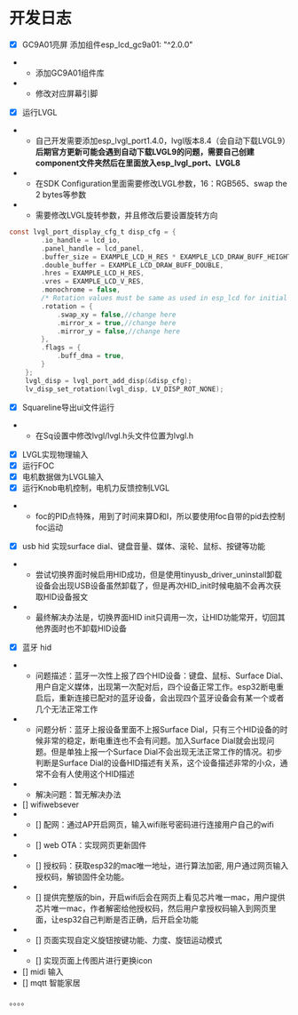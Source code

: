 # 开发日志
- [x] GC9A01亮屏 添加组件esp_lcd_gc9a01: "^2.0.0"
- - 添加GC9A01组件库
- - 修改对应屏幕引脚
- [x] 运行LVGL
- - 自己开发需要添加esp_lvgl_port1.4.0，lvgl版本8.4（会自动下载LVGL9）**后期官方更新可能会遇到自动下载LVGL9的问题，需要自己创建component文件夹然后在里面放入esp_lvgl_port、LVGL8**
- - 在SDK Configuration里面需要修改LVGL参数，16：RGB565、swap the 2 bytes等参数
- - 需要修改LVGL旋转参数，并且修改后要设置旋转方向
```c
const lvgl_port_display_cfg_t disp_cfg = {
        .io_handle = lcd_io,
        .panel_handle = lcd_panel,
        .buffer_size = EXAMPLE_LCD_H_RES * EXAMPLE_LCD_DRAW_BUFF_HEIGHT * sizeof(uint16_t),
        .double_buffer = EXAMPLE_LCD_DRAW_BUFF_DOUBLE,
        .hres = EXAMPLE_LCD_H_RES,
        .vres = EXAMPLE_LCD_V_RES,
        .monochrome = false,
        /* Rotation values must be same as used in esp_lcd for initial settings of the screen */
        .rotation = {
            .swap_xy = false,//change here
            .mirror_x = true,//change here
            .mirror_y = false,//change here
        },
        .flags = {
            .buff_dma = true,
        }
    };
    lvgl_disp = lvgl_port_add_disp(&disp_cfg);
    lv_disp_set_rotation(lvgl_disp, LV_DISP_ROT_NONE);
```

- [x] Squareline导出ui文件运行
- - 在Sq设置中修改lvgl/lvgl.h头文件位置为lvgl.h
- [x] LVGL实现物理输入
- [x] 运行FOC
- [x] 电机数据做为LVGL输入
- [x] 运行Knob电机控制，电机力反馈控制LVGL
- - foc的PID点特殊，用到了时间来算D和I，所以要使用foc自带的pid去控制foc运动
- [x] usb hid 实现surface dial、键盘音量、媒体、滚轮、鼠标、按键等功能
- - 尝试切换界面时候启用HID成功，但是使用tinyusb_driver_uninstall卸载设备会出现USB设备虽然卸载了，但是再次HID_init时候电脑不会再次获取HID设备报文
- - 最终解决办法是，切换界面HID init只调用一次，让HID功能常开，切回其他界面时也不卸载HID设备
- [x] 蓝牙 hid
- - 问题描述：蓝牙一次性上报了四个HID设备：键盘、鼠标、Surface Dial、用户自定义媒体，出现第一次配对后，四个设备正常工作。esp32断电重启后，重新连接已配对的蓝牙设备，会出现四个蓝牙设备会有某一个或者几个无法正常工作
- - 问题分析：蓝牙上报设备里面不上报Surface Dial，只有三个HID设备的时候非常的稳定，断电重连也不会有问题。加入Surface Dial就会出现问题。但是单独上报一个Surface Dial不会出现无法正常工作的情况。初步判断是Surface Dial的设备HID描述有关系，这个设备描述非常的小众，通常不会有人使用这个HID描述
- - 解决问题：暂无解决办法
- [] wifiwebsever 
- -  [] 配网：通过AP开启网页，输入wifi账号密码进行连接用户自己的wifi
- - []  web OTA：实现网页更新固件
- - []  授权码：获取esp32的mac唯一地址，进行算法加密, 用户通过网页输入授权码，解锁固件全功能。
- - []  提供完整版的bin，开启wifi后会在网页上看见芯片唯一mac，用户提供芯片唯一mac，作者解密给他授权码，然后用户拿授权码输入到网页里面，让esp32自己判断是否正确，后开启全功能
- - []  页面实现自定义旋钮按键功能、力度、旋钮运动模式
- - []  实现页面上传图片进行更换icon
- [] midi 输入
- [] mqtt 智能家居

。。。。